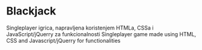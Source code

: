 # Blackjack
Singleplayer igrica, napravljena koristenjem HTMLa, CSSa i JavaScript/jQuerry za funkcionalnosti
Singleplayer game made using HTML, CSS and Javascript/jQuerry for functionalities
